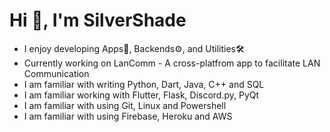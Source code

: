 # Hi 👋, I'm SilverShade
- I enjoy developing Apps📱, Backends⚙️, and Utilities🛠️
- Currently working on LanComm  - A cross-platfrom app to facilitate LAN Communication
- I am familiar with writing Python, Dart, Java, C++ and SQL
- I am familiar working with Flutter, Flask, Discord.py, PyQt
- I am familiar with using Git, Linux and Powershell
- I am familiar with using Firebase, Heroku and AWS
